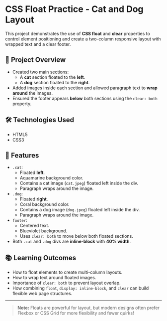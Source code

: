 # CSS Float Practice - Cat and Dog Layout

This project demonstrates the use of **CSS float** and **clear** properties to control element positioning and create a two-column responsive layout with wrapped text and a clear footer.

## 📄 Project Overview
- Created two main sections:
  - A **cat** section floated to the **left**.
  - A **dog** section floated to the **right**.
- Added images inside each section and allowed paragraph text to **wrap around** the images.
- Ensured the footer appears **below** both sections using the `clear: both` property.

## 🛠️ Technologies Used
- HTML5
- CSS3

## 🎯 Features
- `.cat`:
  - Floated **left**.
  - Aquamarine background color.
  - Contains a cat image (`cat.jpeg`) floated left inside the div.
  - Paragraph wraps around the image.
- `.dog`:
  - Floated **right**.
  - Coral background color.
  - Contains a dog image (`dog.jpeg`) floated left inside the div.
  - Paragraph wraps around the image.
- `footer`:
  - Centered text.
  - Blueviolet background.
  - Uses `clear: both` to move below both floated sections.
- Both `.cat` and `.dog` divs are **inline-block** with **40% width**.

## 📚 Learning Outcomes
- How to float elements to create multi-column layouts.
- How to wrap text around floated images.
- Importance of `clear: both` to prevent layout overlap.
- How combining `float`, `display: inline-block`, and `clear` can build flexible web page structures.

---

> **Note:** Floats are powerful for layout, but modern designs often prefer Flexbox or CSS Grid for more flexibility and fewer quirks!
